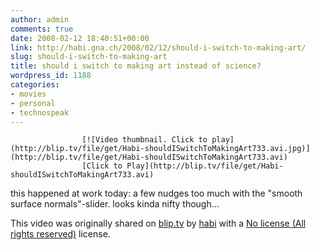 ```yaml
---
author: admin
comments: true
date: 2008-02-12 18:40:51+00:00
link: http://habi.gna.ch/2008/02/12/should-i-switch-to-making-art/
slug: should-i-switch-to-making-art
title: should i switch to making art instead of science?
wordpress_id: 1188
categories:
- movies
- personal
- technospeak
---
```


																									

					[![Video thumbnail. Click to play](http://blip.tv/file/get/Habi-shouldISwitchToMakingArt733.avi.jpg)](http://blip.tv/file/get/Habi-shouldISwitchToMakingArt733.avi)					  
					[Click to Play](http://blip.tv/file/get/Habi-shouldISwitchToMakingArt733.avi)					

										

this happened at work today: a few nudges too much with the "smooth surface normals"-slider. looks kinda nifty though...

  


This video was originally shared on [blip.tv](http://blip.tv) by [habi](http://blip.tv/users/view/habi) with a [No license (All rights reserved)]() license.

